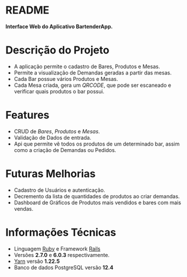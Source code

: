 # README

**Interface Web do Aplicativo BartenderApp.**

# Descrição do Projeto

- A aplicação permite o cadastro de Bares, Produtos e Mesas.
- Permite a visualização de Demandas geradas a partir das mesas.
- Cada Bar possue vários Produtos e Mesas.
- Cada Mesa criada, gera um *QRCODE*, que pode ser escaneado e verificar quais produtos o bar possui.


# Features

- CRUD de *Bares*, *Produtos* e *Mesas*.
- Validação de Dados de entrada.
- Api que permite vê todos os produtos de um determinado bar, assim como a criação de Demandas ou Pedidos.

# Futuras Melhorias

* Cadastro de Usuários e autenticação.
* Decremento da lista de quantidades de produtos ao criar demandas.
* Dashboard de Gráficos de Produtos mais vendidos e bares com mais vendas.

# Informações Técnicas

- Linguagem [Ruby](https://www.ruby-lang.org/en/) e Framework [Rails](https://rubyonrails.org/)
- Versões **2.7.0** e **6.0.3** respectivamente.
- [Yarn](https://yarnpkg.com/) versão **1.22.5**
- Banco de dados PostgreSQL versão **12.4**
